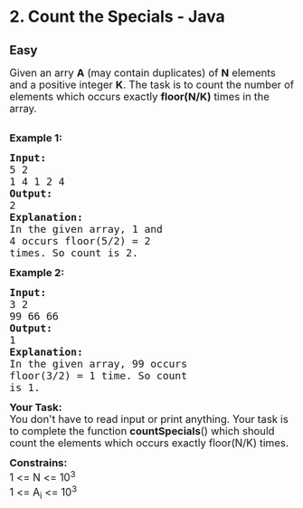 # 2. Count the Specials - Java
## Easy 
<div class="problem-statement">
                <p></p><p><span style="font-size:18px">Given an arry <strong>A</strong> (may contain duplicates) of <strong>N</strong> elements and a positive integer <strong>K</strong>. The task is to count the number of elements which occurs exactly <strong>floor(N/K)</strong> times in the array.</span><br>
&nbsp;</p>

<p><strong><span style="font-size:18px">Example 1:</span></strong></p>

<pre><span style="font-size:18px"><strong>Input:</strong>
5 2
1 4 1 2 4</span>
<span style="font-size:18px"><strong>Output:</strong>
2</span>
<span style="font-size:18px"><strong>Explanation:
</strong>In the given array, 1 and 
4 occurs floor(5/2) = 2 
times. So count is 2.</span></pre>

<p><strong><span style="font-size:18px">Example 2:</span></strong></p>

<pre><span style="font-size:18px"><strong>Input:</strong>
3 2
99 66 66 </span>
<span style="font-size:18px"><strong>Output:</strong>
1</span>
<span style="font-size:18px"><strong>Explanation:
</strong>In the given array, 99 occurs 
floor(3/2) = 1 time. So count 
is 1.</span></pre>

<p><span style="font-size:18px"><strong>Your Task:</strong><br>
You don't have to read input or print anything. Your task is to complete the function <strong>countSpecials</strong>() which should count the elements which occurs exactly floor(N/K) times.</span></p>

<p><span style="font-size:18px"><strong>Constrains:</strong><br>
1 &lt;= N &lt;= 10<sup>3</sup><br>
1 &lt;= A<sub>i</sub> &lt;= 10<sup>3</sup></span></p>

<p>&nbsp;</p>
 <p></p>
            </div>